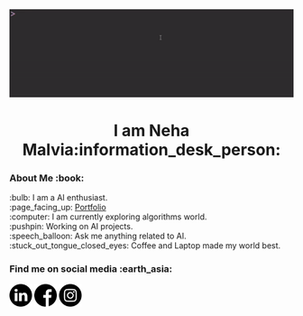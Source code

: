 <img src="https://github.com/nehasm/nehasm/blob/master/helloworld.gif" width="1000" heigth="1000">
<h1 align="center">I am Neha Malvia:information_desk_person:</h1>

<h3>About Me :book: </h3>
:bulb: I am a AI enthusiast.
<br>
:page_facing_up: <a href="">Portfolio</a>
<br>
:computer: I am currently exploring algorithms world.
<br>
:pushpin: Working on AI projects.
<br>
:speech_balloon: Ask me anything related to AI.
<br>
:stuck_out_tongue_closed_eyes: Coffee and Laptop made my world best. 

<h3> Find me on social media :earth_asia:</h3>
<a href="https://www.linkedin.com/in/neha-malvia-ab763318a/" align="center"><img src="https://github.com/nehasm/nehasm/blob/master/socialmedia/linkedin.svg" width="40" height="40"margin:40px></a> 
<a href="https://www.facebook.com/people/Neha-Malvia/100022612763711" align="center"><img src="https://github.com/nehasm/nehasm/blob/master/socialmedia/facebook.svg" width="40" height="40" margin:40px></a>                                                                                                          
<a href="https://www.instagram.com/nehamalviaa/" align="center"><img src="https://github.com/nehasm/nehasm/blob/master/socialmedia/instagram.svg" width="40" height="40" margin:40px></a>
